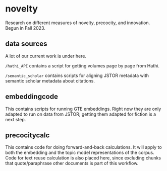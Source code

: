# novelty

Research on different measures of novelty, precocity, and innovation. Begun in Fall 2023.

## data sources

A lot of our current work is under here.

```/hathi_API``` contains a script for getting volumes page by page from Hathi.

```/semantic_scholar``` contains scripts for aligning JSTOR metadata with semantic scholar metadata about citations.

## embeddingcode

This contains scripts for running GTE embeddings. Right now they are only adapted to run on data from JSTOR; getting them adapted for fiction is a next step.

## precocitycalc

This contains code for doing forward-and-back calculations. It will apply to both the embedding and the topic model representations of the corpus. Code for text reuse calculation is also placed here, since excluding chunks that quote/paraphrase other documents is part of this workflow.

